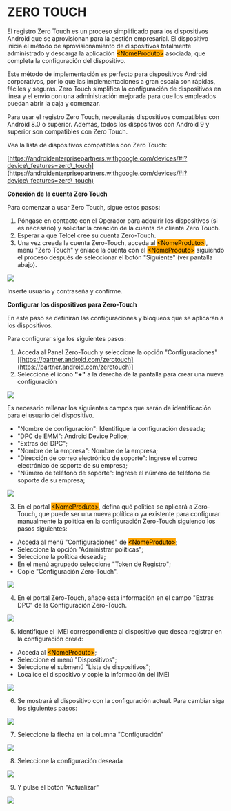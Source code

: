 # ZERO TOUCH

El registro Zero Touch es un proceso simplificado para los dispositivos Android que se aprovisionan para la gestión empresarial. El dispositivo inicia el método de aprovisionamiento de dispositivos totalmente administrado y descarga la aplicación <mark style="background-color:orange;">\<NomeProduto></mark> asociada, que completa la configuración del dispositivo.

Este método de implementación es perfecto para dispositivos Android corporativos, por lo que las implementaciones a gran escala son rápidas, fáciles y seguras. Zero Touch simplifica la configuración de dispositivos en línea y el envío con una administración mejorada para que los empleados puedan abrir la caja y comenzar.

Para usar el registro Zero Touch, necesitarás dispositivos compatibles con Android 8.0 o superior. Además, todos los dispositivos con Android 9 y superior son compatibles con Zero Touch.

Vea la lista de dispositivos compatibles con Zero Touch:

[https://androidenterprisepartners.withgoogle.com/devices/#!?device\_features=zero\_touch](https://androidenterprisepartners.withgoogle.com/devices/#!?device\_features=zero\_touch)

**Conexión de la cuenta Zero Touch**

Para comenzar a usar Zero Touch, sigue estos pasos:

1. Póngase en contacto con el Operador para adquirir los dispositivos (si es necesario) y solicitar la creación de la cuenta de cliente Zero Touch.
2. Esperar a que Telcel cree su cuenta Zero-Touch.
3. Una vez creada la cuenta Zero-Touch, acceda al <mark style="background-color:orange;">\<NomeProduto></mark>l, menú "Zero Touch" y enlace la cuenta con el <mark style="background-color:orange;">\<NomeProduto></mark> siguiendo el proceso después de seleccionar el botón "Siguiente" (ver pantalla abajo).

![](<.gitbook/assets/0 (11).png>)

Inserte usuario y contraseña y confirme.

**Configurar los dispositivos para Zero-Touch**

En este paso se definirán las configuraciones y bloqueos que se aplicarán a los dispositivos.

Para configurar siga los siguientes pasos:

1. Acceda al Panel Zero-Touch y seleccione la opción "Configuraciones" \[[https://partner.android.com/zerotouch](https://partner.android.com/zerotouch)]
2. Seleccione el icono **"+"** a la derecha de la pantalla para crear una nueva configuración

![](<.gitbook/assets/1 (11).png>)

Es necesario rellenar los siguientes campos que serán de identificación para el usuario del dispositivo.

* "Nombre de configuración": Identifique la configuración deseada;
* "DPC de EMM": Android Device Police;
* "Extras del DPC";
* "Nombre de la empresa": Nombre de la empresa;
* "Dirección de correo electrónico de soporte": Ingrese el correo electrónico de soporte de su empresa;
* "Número de teléfono de soporte": Ingrese el número de teléfono de soporte de su empresa;

![](<.gitbook/assets/2 (11).png>)

3. En el portal <mark style="background-color:orange;">\<NomeProduto></mark>, defina qué política se aplicará a Zero-Touch, que puede ser una nueva política o ya existente para configurar manualmente la política en la configuración Zero-Touch siguiendo los pasos siguientes:

* Acceda al menú "Configuraciones" de <mark style="background-color:orange;">\<NomeProduto></mark>;
* Seleccione la opción "Administrar políticas";
* Seleccione la política deseada;
* En el menú agrupado seleccione "Token de Registro";
* Copie "Configuración Zero-Touch".

![](<.gitbook/assets/3 (10).png>)

4. En el portal Zero-Touch, añade esta información en el campo "Extras DPC" de la Configuración Zero-Touch.

![](<.gitbook/assets/4 (10).png>)

5. Identifique el IMEI correspondiente al dispositivo que desea registrar en la configuración cread:

* Acceda al <mark style="background-color:orange;">\<NomeProduto></mark>;
* Seleccione el menú "Dispositivos";
* Seleccione el submenú "Lista de dispositivos";
* Localice el dispositivo y copie la información del IMEI

![](<.gitbook/assets/5 (10).png>)

6. Se mostrará el dispositivo con la configuración actual. Para cambiar siga los siguientes pasos:

![](<.gitbook/assets/6 (10).png>)

7. Seleccione la flecha en la columna "Configuración"

![](<.gitbook/assets/7 (8).png>)

8. Seleccione la configuración deseada

![](<.gitbook/assets/8 (8).png>)

9. Y pulse el botón "Actualizar"

![](<.gitbook/assets/9 (8).png>)
